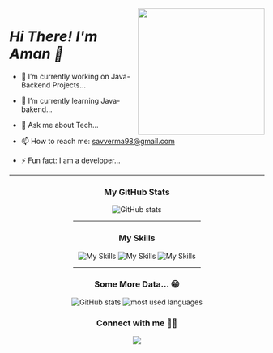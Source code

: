 
<img align="right" width="250px" src="">
<h1 align="left"> <i>Hi There! I'm Aman 👋 </i></h1>

*   🔭 I’m currently working on Java-Backend Projects...

*   🌱 I’m currently learning Java-bakend...
*   💬 Ask me about Tech...
*   📫 How to reach me: savverma98@gmail.com
*   ⚡ Fun fact: I am a developer...
    
<hr/>
<div align="center">
<!-- <img src="https://komarev.com/ghpvc/?username=sav98aman&style=for-the-badge"/> -->
</div>

<div align="center">
<!-- <img alt="followers count" src="https://custom-icon-badges.herokuapp.com/github/followers/sav98aman?style=for-the-badge&logo=person-add&label=Followers&logoColor=white"/> -->

<!-- <img alt="stars count" src="https://custom-icon-badges.herokuapp.com/badge/dynamic/json?logo=star&label=Stars&style=for-the-badge&query=%24.stars&url=https://api.github-star-counter.workers.dev/user/sav98aman"/> -->
</div>

<div align="center">
<!-- <a href="https://wakatime.com/@2fc99edb-7b44-4c2d-9d7b-35326eca8ec0"><img src="https://wakatime.com/badge/user/2fc99edb-7b44-4c2d-9d7b-35326eca8ec0.svg?style=for-the-badge" alt="Total time coded since Jan 22 2022" /></a> -->
</div>

<div align="center">
  <h3>My GitHub Stats</h3>
  <img src="https://github-readme-stats.vercel.app/api?username=sav98aman&show_icons=true&&coountprivate=true&theme=react&hide_title=true" alt="GitHub stats"/>
  <hr width="50%"/>
  
  <h3>My Skills</h3>
  <img aling="left" src="https://skillicons.dev/icons?i=java,maven,hibernate,spring,mysql,idea,aws"alt="My Skills"/>
  <img aling="left" src="https://skillicons.dev/icons?i=html,css,js,visualstudio,netlify,webpack"alt="My Skills"/>
  <img aling="left" src="https://skillicons.dev/icons?i=matlab,md,github"alt="My Skills"/>
  
  <hr width="50%"/>
   <h3>Some More Data... 😁</h3>
  <img src="https://github-readme-streak-stats.herokuapp.com/?user=sav98aman&theme=dark" alt="GitHub stats"/>
  <img alt="most used languages" src="https://github-readme-stats.vercel.app/api/top-langs/?username=sav98aman&layout=compact&langs_count=8&theme=react" />
</div>


<!-- Most Popular Repository -->
<!-- <div align="center">
  <h3>Some of my cool repositories</h3>
  <img src="https://github-readme-stats.vercel.app/api/pin/?username=sav98aman&repo=stock_price_prediction_application&theme=react"/>
  <img src="https://github-readme-stats.vercel.app/api/pin/?username=sav98aman&repo=cagey-bIte-6066&theme=react&langs_count=5"/>
  <img src="https://github-readme-stats.vercel.app/api/pin/?username=sav98aman&repo=Spotify-clone&theme=react"/>
  <img src="https://github-readme-stats.vercel.app/api/pin/?username=sav98aman&repo=Fraazo-Clone&theme=react&langs_count=5"/>
</div> -->


<div align="center">
<h3>Connect with me 🙋🏻</h3>
<a href="https://www.linkedin.com/in/aman-kumar-201b3016b" target="_blank">
  <img src="https://skillicons.dev/icons?i=linkedin">
</a>

</div>

